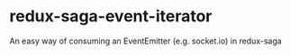 # redux-saga-event-iterator
An easy way of consuming an EventEmitter (e.g. socket.io) in redux-saga
